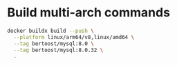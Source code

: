 # Build multi-arch commands

```bash
docker buildx build --push \
  --platform linux/arm64/v8,linux/amd64 \
  --tag bertoost/mysql:8.0 \
  --tag bertoost/mysql:8.0.32 \
  .
```
